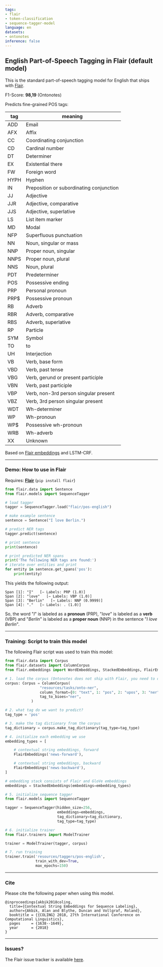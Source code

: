 ```yaml
---
tags:
- flair
- token-classification
- sequence-tagger-model
language: en
datasets:
- ontonotes
inference: false
---
```


## English Part-of-Speech Tagging in Flair (default model)

This is the standard part-of-speech tagging model for English that ships with [Flair](https://github.com/flairNLP/flair/).

F1-Score: **98,19** (Ontonotes)

Predicts fine-grained POS tags:

| **tag**                        | **meaning** |
|---------------------------------|-----------|
|ADD        | Email |
|AFX        | Affix |
|CC         | Coordinating conjunction  |
|CD         | Cardinal number |
|DT         | Determiner |
|EX         | Existential there |
|FW         | Foreign word |
|HYPH       | Hyphen |
|IN        | Preposition or subordinating conjunction |
|JJ         | Adjective |
|JJR        |Adjective, comparative |
|JJS        | Adjective, superlative |
|LS         | List item marker  |
|MD         | Modal |
|NFP        | Superfluous punctuation |
|NN        | Noun, singular or mass |
|NNP        |Proper noun, singular |
|NNPS       | Proper noun, plural |
|NNS        |Noun, plural |
|PDT        | Predeterminer |
|POS        | Possessive ending |
|PRP        | Personal pronoun |
|PRP$       | Possessive pronoun |
|RB         | Adverb |
|RBR        | Adverb, comparative |
|RBS        | Adverb, superlative |
|RP         | Particle |
|SYM        | Symbol |
|TO         | to |
|UH         | Interjection |
|VB         | Verb, base form |
|VBD       | Verb, past tense |
|VBG        | Verb, gerund or present participle |
|VBN        | Verb, past participle |
|VBP        | Verb, non-3rd person singular present |
|VBZ        | Verb, 3rd person singular present |
|WDT        | Wh-determiner |
|WP        | Wh-pronoun |
|WP$        | Possessive wh-pronoun |
|WRB        | Wh-adverb |
|XX         | Unknown |



Based on [Flair embeddings](https://www.aclweb.org/anthology/C18-1139/) and LSTM-CRF.

---

### Demo: How to use in Flair

Requires: **[Flair](https://github.com/flairNLP/flair/)** (`pip install flair`)

```python
from flair.data import Sentence
from flair.models import SequenceTagger

# load tagger
tagger = SequenceTagger.load("flair/pos-english")

# make example sentence
sentence = Sentence("I love Berlin.")

# predict NER tags
tagger.predict(sentence)

# print sentence
print(sentence)

# print predicted NER spans
print('The following NER tags are found:')
# iterate over entities and print
for entity in sentence.get_spans('pos'):
    print(entity)

```

This yields the following output:
```
Span [1]: "I"   [− Labels: PRP (1.0)]
Span [2]: "love"   [− Labels: VBP (1.0)]
Span [3]: "Berlin"   [− Labels: NNP (0.9999)]
Span [4]: "."   [− Labels: . (1.0)]

```

So, the word "*I*" is labeled as a **pronoun** (PRP),  "*love*" is labeled as a **verb** (VBP) and "*Berlin*" is labeled as a **proper noun** (NNP) in the sentence "*I love Berlin*". 


---

### Training: Script to train this model

The following Flair script was used to train this model: 

```python
from flair.data import Corpus
from flair.datasets import ColumnCorpus
from flair.embeddings import WordEmbeddings, StackedEmbeddings, FlairEmbeddings

# 1. load the corpus (Ontonotes does not ship with Flair, you need to download and reformat into a column format yourself)
corpus: Corpus = ColumnCorpus(
                "resources/tasks/onto-ner",
                column_format={0: "text", 1: "pos", 2: "upos", 3: "ner"},
                tag_to_bioes="ner",
            )

# 2. what tag do we want to predict?
tag_type = 'pos'

# 3. make the tag dictionary from the corpus
tag_dictionary = corpus.make_tag_dictionary(tag_type=tag_type)

# 4. initialize each embedding we use
embedding_types = [

    # contextual string embeddings, forward
    FlairEmbeddings('news-forward'),

    # contextual string embeddings, backward
    FlairEmbeddings('news-backward'),
]

# embedding stack consists of Flair and GloVe embeddings
embeddings = StackedEmbeddings(embeddings=embedding_types)

# 5. initialize sequence tagger
from flair.models import SequenceTagger

tagger = SequenceTagger(hidden_size=256,
                        embeddings=embeddings,
                        tag_dictionary=tag_dictionary,
                        tag_type=tag_type)

# 6. initialize trainer
from flair.trainers import ModelTrainer

trainer = ModelTrainer(tagger, corpus)

# 7. run training
trainer.train('resources/taggers/pos-english',
              train_with_dev=True,
              max_epochs=150)
```



---

### Cite

Please cite the following paper when using this model.

```
@inproceedings{akbik2018coling,
  title={Contextual String Embeddings for Sequence Labeling},
  author={Akbik, Alan and Blythe, Duncan and Vollgraf, Roland},
  booktitle = {{COLING} 2018, 27th International Conference on Computational Linguistics},
  pages     = {1638--1649},
  year      = {2018}
}
```

---

### Issues?

The Flair issue tracker is available [here](https://github.com/flairNLP/flair/issues/).

